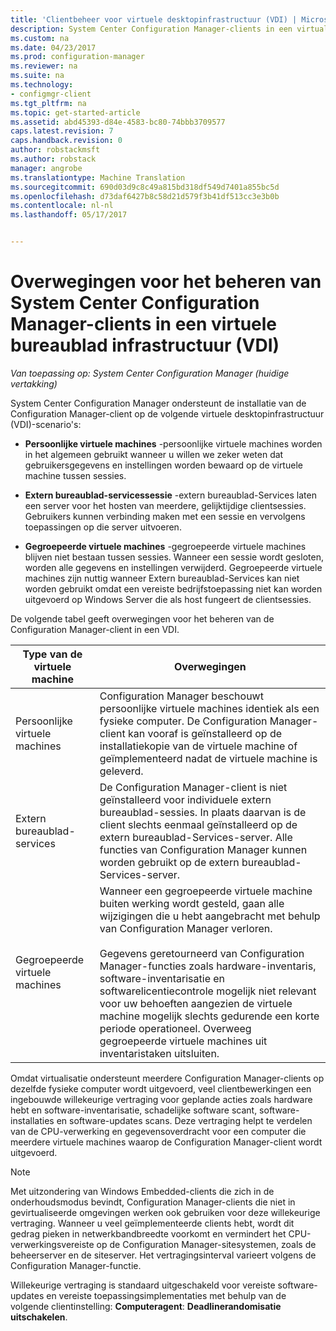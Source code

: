 ```yaml
---
title: 'Clientbeheer voor virtuele desktopinfrastructuur (VDI) | Microsoft-documenten '
description: System Center Configuration Manager-clients in een virtual desktop infrastructure (VDI) beheren.
ms.custom: na
ms.date: 04/23/2017
ms.prod: configuration-manager
ms.reviewer: na
ms.suite: na
ms.technology:
- configmgr-client
ms.tgt_pltfrm: na
ms.topic: get-started-article
ms.assetid: abd45393-d84e-4583-bc80-74bbb3709577
caps.latest.revision: 7
caps.handback.revision: 0
author: robstackmsft
ms.author: robstack
manager: angrobe
ms.translationtype: Machine Translation
ms.sourcegitcommit: 690d03d9c8c49a815bd318df549d7401a855bc5d
ms.openlocfilehash: d73daf6427b8c58d21d579f3b41df513cc3e3b0b
ms.contentlocale: nl-nl
ms.lasthandoff: 05/17/2017


---
```

# <a name="considerations-for-managing-system-center-configuration-manager-clients--in-a-virtual-desktop-infrastructure-vdi"></a>Overwegingen voor het beheren van System Center Configuration Manager-clients in een virtuele bureaublad infrastructuur (VDI)

*Van toepassing op: System Center Configuration Manager (huidige vertakking)*

System Center Configuration Manager ondersteunt de installatie van de Configuration Manager-client op de volgende virtuele desktopinfrastructuur (VDI)-scenario's:  

-   **Persoonlijke virtuele machines** -persoonlijke virtuele machines worden in het algemeen gebruikt wanneer u willen we zeker weten dat gebruikersgegevens en instellingen worden bewaard op de virtuele machine tussen sessies.  

-   **Extern bureaublad-servicessessie** -extern bureaublad-Services laten een server voor het hosten van meerdere, gelijktijdige clientsessies. Gebruikers kunnen verbinding maken met een sessie en vervolgens toepassingen op die server uitvoeren.  

-   **Gegroepeerde virtuele machines** -gegroepeerde virtuele machines blijven niet bestaan tussen sessies. Wanneer een sessie wordt gesloten, worden alle gegevens en instellingen verwijderd. Gegroepeerde virtuele machines zijn nuttig wanneer Extern bureaublad-Services kan niet worden gebruikt omdat een vereiste bedrijfstoepassing niet kan worden uitgevoerd op Windows Server die als host fungeert de clientsessies.  

 De volgende tabel geeft overwegingen voor het beheren van de Configuration Manager-client in een VDI.  

|Type van de virtuele machine|Overwegingen|  
|--------------------------|--------------------|  
|Persoonlijke virtuele machines|Configuration Manager beschouwt persoonlijke virtuele machines identiek als een fysieke computer. De Configuration Manager-client kan vooraf is geïnstalleerd op de installatiekopie van de virtuele machine of geïmplementeerd nadat de virtuele machine is geleverd.|  
|Extern bureaublad-services|De Configuration Manager-client is niet geïnstalleerd voor individuele extern bureaublad-sessies. In plaats daarvan is de client slechts eenmaal geïnstalleerd op de extern bureaublad-Services-server. Alle functies van Configuration Manager kunnen worden gebruikt op de extern bureaublad-Services-server.|  
|Gegroepeerde virtuele machines|Wanneer een gegroepeerde virtuele machine buiten werking wordt gesteld, gaan alle wijzigingen die u hebt aangebracht met behulp van Configuration Manager verloren.<br /><br /> Gegevens geretourneerd van Configuration Manager-functies zoals hardware-inventaris, software-inventarisatie en softwarelicentiecontrole mogelijk niet relevant voor uw behoeften aangezien de virtuele machine mogelijk slechts gedurende een korte periode operationeel. Overweeg gegroepeerde virtuele machines uit inventaristaken uitsluiten.|  

 Omdat virtualisatie ondersteunt meerdere Configuration Manager-clients op dezelfde fysieke computer wordt uitgevoerd, veel clientbewerkingen een ingebouwde willekeurige vertraging voor geplande acties zoals hardware hebt en software-inventarisatie, schadelijke software scant, software-installaties en software-updates scans. Deze vertraging helpt te verdelen van de CPU-verwerking en gegevensoverdracht voor een computer die meerdere virtuele machines waarop de Configuration Manager-client wordt uitgevoerd.  

> [!NOTE]  
>  Met uitzondering van Windows Embedded-clients die zich in de onderhoudsmodus bevindt, Configuration Manager-clients die niet in gevirtualiseerde omgevingen werken ook gebruiken voor deze willekeurige vertraging. Wanneer u veel geïmplementeerde clients hebt, wordt dit gedrag pieken in netwerkbandbreedte voorkomt en vermindert het CPU-verwerkingsvereiste op de Configuration Manager-sitesystemen, zoals de beheerserver en de siteserver. Het vertragingsinterval varieert volgens de Configuration Manager-functie.  
>   
>  Willekeurige vertraging is standaard uitgeschakeld voor vereiste software-updates en vereiste toepassingsimplementaties met behulp van de volgende clientinstelling: **Computeragent**: **Deadlinerandomisatie uitschakelen**.

